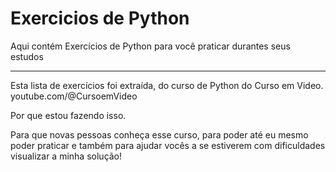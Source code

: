 # Exercicios de Python
 Aqui contém Exercícios de Python para você praticar durantes seus estudos

 *************

 Esta lista de exercícios foi extraída, do curso de Python do Curso em Video. youtube.com/@CursoemVideo

 Por que estou fazendo isso.

 Para que novas pessoas conheça esse curso, para poder até eu mesmo poder praticar e também para ajudar vocês a se estiverem com dificuldades visualizar a minha solução! 


